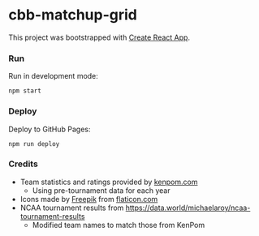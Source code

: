 # cbb-matchup-grid

This project was bootstrapped with [Create React App](https://github.com/facebook/create-react-app).

### Run

Run in development mode:

```
npm start
```

### Deploy

Deploy to GitHub Pages:

```
npm run deploy
```

### Credits

- Team statistics and ratings provided by [kenpom.com](https://kenpom.com/)
  - Using pre-tournament data for each year
- Icons made by [Freepik](https://www.flaticon.com/authors/freepik) from [flaticon.com](https://www.flaticon.com/)
- NCAA tournament results from https://data.world/michaelaroy/ncaa-tournament-results
  - Modified team names to match those from KenPom
